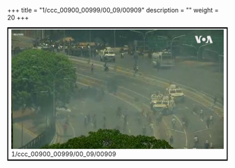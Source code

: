+++
title = "1/ccc_00900_00999/00_09/00909"
description = ""
weight = 20
+++

<table style="border:2px solid black;max-width:800px;max-height:800px;" 
><tr><td>
<img class="center-fit-jpg"
src="/jpg_/aaa_20190430_NxaOmWaI8sI_00908.jpg">
1/ccc_00900_00999/00_09/00909
</img></td></tr></table>
